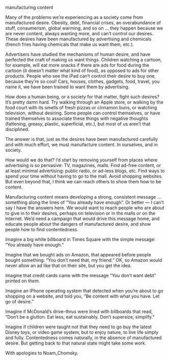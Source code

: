 manufacturing content

Many of the problems we’re experiencing as a society come from manufactured
desire. Obesity, debt, financial crises, an overabundance of stuff,
consumerism, global warming, and so on … they happen because we are never
content, always wanting more, and can’t control our desires. These desires have
been manufactured by advertising and chemicals (french fries having chemicals
that make us want them, etc.).

Advertisers have studied the mechanisms of human desire, and have perfected the
craft of making us want things. Children watching a cartoon, for example, will
eat more snacks if there are ads for food during the cartoon (it doesn’t matter
what kind of food), as opposed to ads for other products. People who see the
iPad can’t control their desire to buy one, because they’re so cool! Cars,
houses, clothes, gadgets, food, travel, you name it, we have been trained to
want them by advertising.

How does a human being, or a society for that matter, fight such desires? It’s
pretty damn hard. Try walking through an Apple store, or walking by the food
court with its smells of fresh pizzas or cinnamon buns, or watching television,
without desiring. Some people can control themselves, or have trained
themselves to associate these things with negative thoughts (fattening, greasy,
plastic, superficial, etc.), but most of us aren’t that disciplined.

The answer is that, just as the desires have been manufactured carefully and
with much effort, we must manufacture content. In ourselves, and in society.

How would we do that? I’d start by removing yourself from places where
advertising is so pervasive: TV, magazines, malls. Find ad-free content, or at
least minimal advertising: public radio, or ad-less blogs, etc. Find ways to
spend your time without having to go to the mall. Avoid shopping websites. But
even beyond that, I think we can reach others to show them how to be content.

Manufacturing content means developing a strong, consistent message … something
along the lines of “You already have enough”. Or better — I can’t say I have
the answers here. We would want to reach people who are about to give in to
their desires, perhaps on television or in the malls or on the Internet. We’d
need a campaign that would drive this message home, and educate people about
the dangers of manufactured desire, and show people how to find contentedness.

Imagine a big white billboard in Times Square with the simple message: “You
already have enough.”

Imagine that we bought ads on Amazon, that appeared before people bought
something: “You don’t need that, my friend.” OK, so Amazon would never allow an
ad like that on their site, but you get the idea.

Imagine that credit cards came with the message “You don’t want debt” printed
on them.

Imagine an iPhone operating system that detected when you’re about to go
shopping on a website, and told you, “Be content with what you have. Let go of
desire.”

Imagine if McDonald’s drive-thrus were lined with billboards that read, “Don’t
be a glutton. Eat less, eat sustainably. Don’t supersize, simplify.”

Imagine if children were taught not that they need to go buy the latest Disney
toys, or video game system, but to enjoy nature, to live life simply and fully.
Contentedness comes naturally, in the absence of manufactured desire. But
getting back to that natural state might take some work.

With apologies to Noam_Chomsky.
